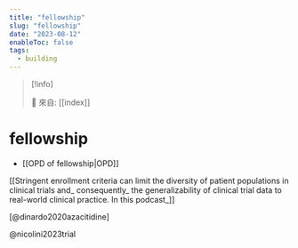 ```yaml
---
title: "fellowship"
slug: "fellowship"
date: "2023-08-12"
enableToc: false
tags:
  - building
---
```


> [!info]
>
> 🌱 來自: [[index]]

# fellowship

- [[OPD of fellowship|OPD]]

[[Stringent enrollment criteria can limit the diversity of patient populations in clinical trials and_ consequently_ the generalizability of clinical trial data to real-world clinical practice. In this podcast_]]

[@dinardo2020azacitidine]

@nicolini2023trial